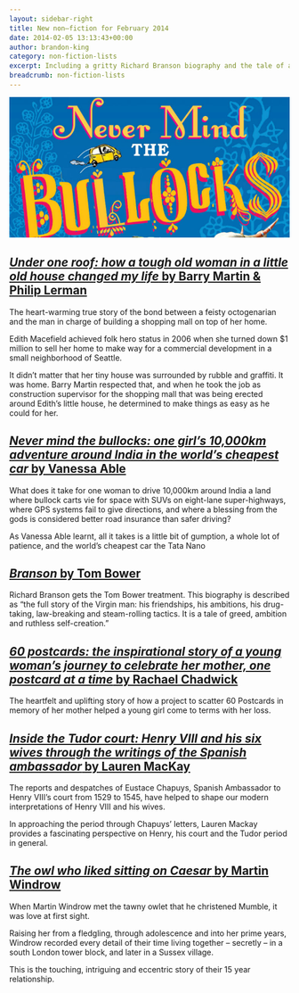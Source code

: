 ```yaml
---
layout: sidebar-right
title: New non–fiction for February 2014
date: 2014-02-05 13:13:43+00:00
author: brandon-king
category: non-fiction-lists
excerpt: Including a gritty Richard Branson biography and the tale of a real car ride across India.
breadcrumb: non-fiction-lists
---
```

![Never mind the bullocks: one girl&#8217;s 10,000km adventure around India in the world&#8217;s cheapest car by Vanessa Able](/images/featured/featured-never-mind-the-bullocks.jpg)

## [<cite>Under one roof: how a tough old woman in a little old house changed my life</cite> by Barry Martin & Philip Lerman](https://suffolk.spydus.co.uk/cgi-bin/spydus.exe/ENQ/OPAC/BIBENQ/11505570?QRY=CTIBIB%3C%20IRN(32815709)&QRYTEXT=Under%20one%20roof%20%3A%20how%20a%20tough%20old%20woman%20in%20a%20little%20old%20house%20changed%20my%20life)

The heart-warming true story of the bond between a feisty octogenarian and the man in charge of building a shopping mall on top of her home.

Edith Macefield achieved folk hero status in 2006 when she turned down $1 million to sell her home to make way for a commercial development in a small neighborhood of Seattle.

It didn&#8217;t matter that her tiny house was surrounded by rubble and graffiti. It was home. Barry Martin respected that, and when he took the job as construction supervisor for the shopping mall that was being erected around Edith&#8217;s little house, he determined to make things as easy as he could for her.

## [<cite>Never mind the bullocks: one girl&#8217;s 10,000km adventure around India in the world&#8217;s cheapest car</cite> by Vanessa Able](https://suffolk.spydus.co.uk/cgi-bin/spydus.exe/ENQ/OPAC/BIBENQ/11508647?QRY=CTIBIB%3C%20IRN(890191)&QRYTEXT=Never%20mind%20the%20bullocks%20%3A%20one%20girl%27s%2010%2C000km%20adventure%20around%20India%20in%20the%20world%27s%20cheapest%20car)

What does it take for one woman to drive 10,000km around India a land where bullock carts vie for space with SUVs on eight-lane super-highways, where GPS systems fail to give directions, and where a blessing from the gods is considered better road insurance than safer driving?

As Vanessa Able learnt, all it takes is a little bit of gumption, a whole lot of patience, and the world&#8217;s cheapest car the Tata Nano

## [<cite>Branson</cite> by Tom Bower](https://suffolk.spydus.co.uk/cgi-bin/spydus.exe/ENQ/OPAC/BIBENQ/11509129?QRY=CTIBIB%3C%20IRN(36544971)&QRYTEXT=Branson%20%3A%20behind%20the%20mask)

Richard Branson gets the Tom Bower treatment. This biography is described as “the full story of the Virgin man: his friendships, his ambitions, his drug-taking, law-breaking and steam-rolling tactics. It is a tale of greed, ambition and ruthless self-creation.”

## [<cite>60 postcards: the inspirational story of a young woman&#8217;s journey to celebrate her mother, one postcard at a time</cite> by Rachael Chadwick](https://suffolk.spydus.co.uk/cgi-bin/spydus.exe/ENQ/OPAC/BIBENQ/11509793?QRY=CTIBIB%3C%20IRN(33164363)&QRYTEXT=60%20postcards%20%3A%20the%20inspirational%20story%20of%20a%20young%20woman%27s%20journey%20to%20celebrate%20her%20mother%2C%20one%20postcard%20at%20a%20time)

The heartfelt and uplifting story of how a project to scatter 60 Postcards in memory of her mother helped a young girl come to terms with her loss.

## [<cite>Inside the Tudor court: Henry VIII and his six wives through the writings of the Spanish ambassador</cite> by Lauren MacKay](https://suffolk.spydus.co.uk/cgi-bin/spydus.exe/ENQ/OPAC/BIBENQ/11510293?QRY=CTIBIB%3C%20IRN(60138334)&QRYTEXT=Inside%20the%20Tudor%20court%20%3A%20Henry%20VIII%20and%20his%20six%20wives%20through%20the%20eyes%20of%20the%20Spanish%20ambassador)

The reports and despatches of Eustace Chapuys, Spanish Ambassador to Henry VIII&#8217;s court from 1529 to 1545, have helped to shape our modern interpretations of Henry VIII and his wives.

In approaching the period through Chapuys&#8217; letters, Lauren Mackay provides a fascinating perspective on Henry, his court and the Tudor period in general.

## [<cite>The owl who liked sitting on Caesar</cite> by Martin Windrow](https://suffolk.spydus.co.uk/cgi-bin/spydus.exe/ENQ/OPAC/BIBENQ/11510890?QRY=CTIBIB%3C%20IRN(32815268)&QRYTEXT=The%20owl%20who%20liked%20sitting%20on%20Caesar)

When Martin Windrow met the tawny owlet that he christened Mumble, it was love at first sight.

Raising her from a fledgling, through adolescence and into her prime years, Windrow recorded every detail of their time living together – secretly – in a south London tower block, and later in a Sussex village.

This is the touching, intriguing and eccentric story of their 15 year relationship.
